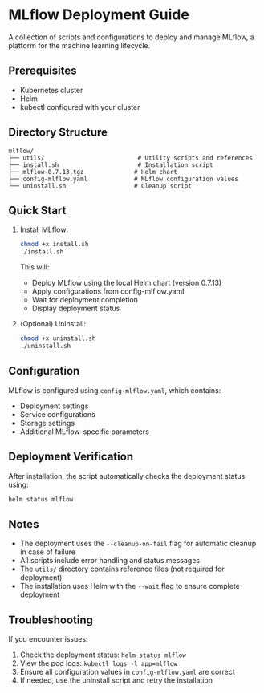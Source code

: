 # MLflow Deployment Guide

A collection of scripts and configurations to deploy and manage MLflow, a platform for the machine learning lifecycle.

## Prerequisites

- Kubernetes cluster
- Helm
- kubectl configured with your cluster

## Directory Structure

```
mlflow/
├── utils/                          # Utility scripts and references
├── install.sh                      # Installation script
├── mlflow-0.7.13.tgz              # Helm chart
├── config-mlflow.yaml             # MLflow configuration values
└── uninstall.sh                   # Cleanup script
```

## Quick Start

1. Install MLflow:
   ```bash
   chmod +x install.sh
   ./install.sh
   ```
   This will:
   - Deploy MLflow using the local Helm chart (version 0.7.13)
   - Apply configurations from config-mlflow.yaml
   - Wait for deployment completion
   - Display deployment status

2. (Optional) Uninstall:
   ```bash
   chmod +x uninstall.sh
   ./uninstall.sh
   ```

## Configuration

MLflow is configured using `config-mlflow.yaml`, which contains:
- Deployment settings
- Service configurations
- Storage settings
- Additional MLflow-specific parameters

## Deployment Verification

After installation, the script automatically checks the deployment status using:
```bash
helm status mlflow
```

## Notes

- The deployment uses the `--cleanup-on-fail` flag for automatic cleanup in case of failure
- All scripts include error handling and status messages
- The `utils/` directory contains reference files (not required for deployment)
- The installation uses Helm with the `--wait` flag to ensure complete deployment

## Troubleshooting

If you encounter issues:
1. Check the deployment status: `helm status mlflow`
2. View the pod logs: `kubectl logs -l app=mlflow`
3. Ensure all configuration values in `config-mlflow.yaml` are correct
4. If needed, use the uninstall script and retry the installation